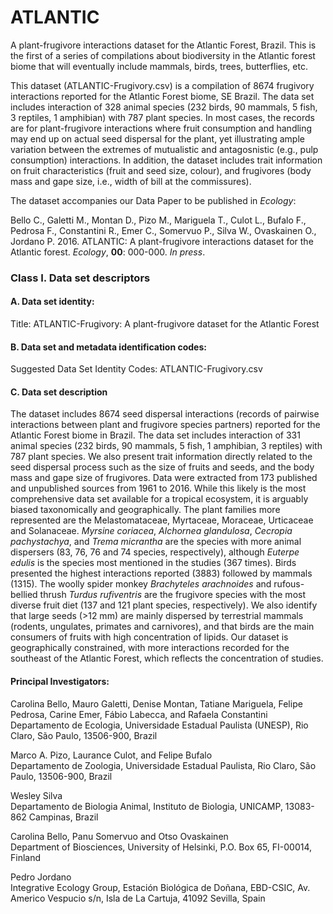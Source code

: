 # ATLANTIC
A plant-frugivore interactions dataset for the Atlantic Forest, Brazil. This is the first of a series of compilations about biodiversity in the Atlantic forest biome that will eventually include mammals, birds, trees, butterflies, etc.

This dataset (ATLANTIC-Frugivory.csv) is a compilation of 8674 frugivory interactions reported for the Atlantic Forest biome, SE Brazil. The data set includes interaction of 328 animal species (232 birds, 90 mammals, 5 fish, 3 reptiles, 1 amphibian) with 787 plant species. In most cases, the records are for plant-frugivore interactions where fruit consumption and handling may end up on actual seed dispersal for the plant, yet illustrating ample variation between the extremes of mutualistic and antagosnistic (e.g., pulp consumption) interactions. In addition, the dataset includes trait information on fruit characteristics (fruit and seed size, colour), and frugivores (body mass and gape size, i.e., width of bill at the commissures).

The dataset accompanies our Data Paper to be published in _Ecology_:

Bello C., Galetti M., Montan D., Pizo M., Mariguela T., Culot L., Bufalo F., Pedrosa F., Constantini R., Emer C., Somervuo P., Silva W., Ovaskainen O., Jordano P. 2016. ATLANTIC: A plant-frugivore interactions dataset for the Atlantic forest. _Ecology_, **00**: 000-000. _In press_.

### Class I. Data set descriptors

#### A. Data set identity:
Title: ATLANTIC-Frugivory: A plant-frugivore dataset for the Atlantic Forest

#### B. Data set and metadata identification codes:
Suggested Data Set Identity Codes: ATLANTIC-Frugivory.csv

#### C. Data set description

The dataset includes 8674 seed dispersal interactions (records of pairwise interactions between plant and frugivore species partners) reported for the Atlantic Forest biome in Brazil. The data set includes interaction of 331 animal species (232 birds, 90 mammals, 5 fish, 1 amphibian, 3 reptiles) with 787 plant species. We also present trait information directly related to the seed dispersal process such as the size of fruits and seeds, and the body mass and gape size of frugivores. Data were extracted from 173 published and unpublished sources from 1961 to 2016. While this likely is the most comprehensive data set available for a tropical ecosystem, it is arguably biased taxonomically and geographically. The plant families more represented are the Melastomataceae, Myrtaceae, Moraceae, Urticaceae and Solanaceae. _Myrsine coriacea_, _Alchornea glandulosa_, _Cecropia pachystachya_,  and _Trema micrantha_ are the species with more animal dispersers (83, 76, 76 and 74 species, respectively), although _Euterpe edulis_ is the species most mentioned in the studies (367 times). Birds presented the highest interactions reported (3883) followed by mammals (1315). The woolly spider monkey _Brachyteles arachnoides_ and rufous-bellied thrush _Turdus rufiventris_ are the frugivore species with the most diverse fruit diet (137 and 121 plant species, respectively). We also identify that large seeds (>12 mm) are mainly dispersed by terrestrial mammals (rodents, ungulates, primates and carnivores), and that birds are the main consumers of fruits with high concentration of lipids. Our dataset is geographically constrained, with more interactions recorded for the southeast of the Atlantic Forest, which reflects the concentration of studies.

#### Principal Investigators:
Carolina Bello, Mauro Galetti, Denise Montan, Tatiane Mariguela, Felipe Pedrosa, Carine Emer, Fábio Labecca, and  Rafaela Constantini     
Departamento de Ecologia, Universidade Estadual Paulista (UNESP), Rio Claro, São Paulo, 13506-900, Brazil

Marco A. Pizo, Laurance Culot, and Felipe Bufalo    
Departamento de Zoologia, Universidade Estadual Paulista, Rio Claro, São Paulo, 13506-900, Brazil

Wesley Silva     
Departamento de Biologia Animal, Instituto de Biologia, UNICAMP, 13083-862 Campinas, Brazil

Carolina Bello, Panu Somervuo and Otso Ovaskainen     
Department of Biosciences, University of Helsinki, P.O. Box 65, FI-00014, Finland

Pedro Jordano      
Integrative Ecology Group, Estación Biológica de Doñana, EBD-CSIC, Av. Americo Vespucio s/n, Isla de La Cartuja, 41092 Sevilla, Spain
